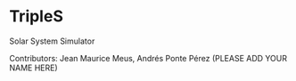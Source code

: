 # TripleS
Solar System Simulator

Contributors: Jean Maurice Meus, Andrés Ponte Pérez (PLEASE ADD YOUR NAME HERE)
